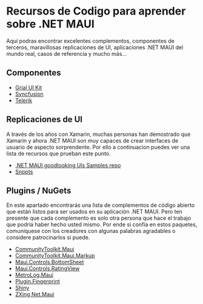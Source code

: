 # Recursos de Codigo para aprender sobre .NET MAUI

Aquí podras encontrar excelentes complementos, componentes de terceros, maravillosas replicaciones de UI, aplicaciones .NET MAUI del mundo real, casos de referencia y mucho más...

## Componentes

* [Grial UI Kit](https://grialkit.com/)
* [Syncfusion](https://www.syncfusion.com/maui-controls)
* [Telerik](https://www.telerik.com/maui-ui)

## Replicaciones de UI

A través de los años con Xamarin, muchas personas han demostrado que Xamarin y ahora .NET MAUI son muy capaces de crear interfaces de usuario de aspecto sorprendente. Por ello a continuacion puedes ver una lista de recursos que prueban este punto.

* [.NET MAUI goodlooking UIs Samples repo](https://github.com/jsuarezruiz/dotnet-maui-showcase)
* [Snppts](https://snppts.dev)

## Plugins / NuGets

En este apartado encontrarás una lista de complementos de código abierto que están listos para ser usados en su aplicación .NET MAUI. Pero ten presente que cada complemento es solo otra persona que hace el trabajo que podría haber hecho usted mismo. Por ende si confía en estos paquetes, comuníquese con los creadores con algunas palabras agradables o considere patrocinarlos si puede.

* [CommunityToolkit.Maui](https://github.com/CommunityToolkit/Maui)
* [CommunityToolkit.Maui.Markup](https://github.com/CommunityToolkit/Maui.Markup)
* [Maui.Controls.BottomSheet](https://github.com/naweed/Maui.Controls.BottomSheet)
* [Maui.Controls.RatingView](https://github.com/naweed/Maui.Controls.RatingView)
* [MetroLog.Maui](https://github.com/roubachof/MetroLog)
* [Plugin.Fingerprint](https://github.com/smstuebe/xamarin-fingerprint)
* [Shiny](https://github.com/shinyorg/shiny)
* [ZXing.Net.Maui](https://github.com/redth/ZXing.Net.Maui)

